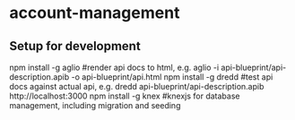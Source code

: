 # account-management

## Setup for development
npm install -g aglio #render api docs to html, e.g. aglio -i api-blueprint/api-description.apib -o api-blueprint/api.html
npm install -g dredd #test api docs against actual api, e.g. dredd api-blueprint/api-description.apib http://localhost:3000
npm install -g knex #knexjs for database management, including migration and seeding
